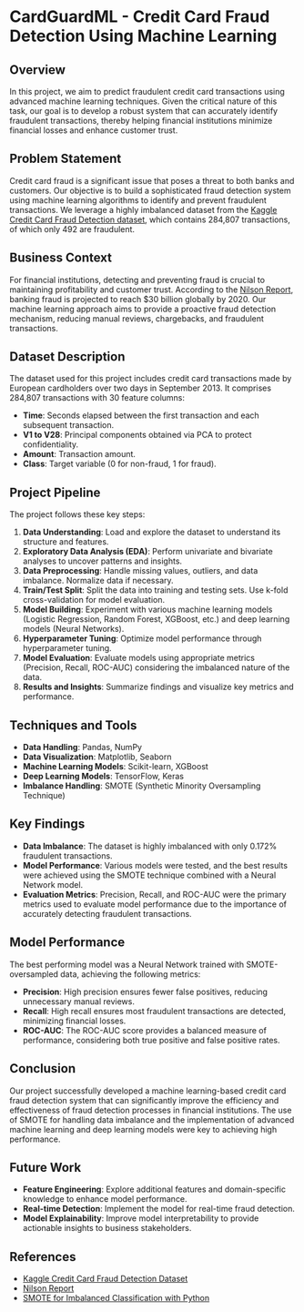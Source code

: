 # CardGuardML - Credit Card Fraud Detection Using Machine Learning


## Overview

In this project, we aim to predict fraudulent credit card transactions using advanced machine learning techniques. Given the critical nature of this task, our goal is to develop a robust system that can accurately identify fraudulent transactions, thereby helping financial institutions minimize financial losses and enhance customer trust.

## Problem Statement

Credit card fraud is a significant issue that poses a threat to both banks and customers. Our objective is to build a sophisticated fraud detection system using machine learning algorithms to identify and prevent fraudulent transactions. We leverage a highly imbalanced dataset from the [Kaggle Credit Card Fraud Detection dataset](https://www.kaggle.com/mlg-ulb/creditcardfraud), which contains 284,807 transactions, of which only 492 are fraudulent.

## Business Context

For financial institutions, detecting and preventing fraud is crucial to maintaining profitability and customer trust. According to the [Nilson Report](https://nilsonreport.com/upload/content_promo/The_Nilson_Report_Issue_1164.pdf), banking fraud is projected to reach $30 billion globally by 2020. Our machine learning approach aims to provide a proactive fraud detection mechanism, reducing manual reviews, chargebacks, and fraudulent transactions.

## Dataset Description

The dataset used for this project includes credit card transactions made by European cardholders over two days in September 2013. It comprises 284,807 transactions with 30 feature columns:

- **Time**: Seconds elapsed between the first transaction and each subsequent transaction.
- **V1 to V28**: Principal components obtained via PCA to protect confidentiality.
- **Amount**: Transaction amount.
- **Class**: Target variable (0 for non-fraud, 1 for fraud).

## Project Pipeline

The project follows these key steps:

1. **Data Understanding**: Load and explore the dataset to understand its structure and features.
2. **Exploratory Data Analysis (EDA)**: Perform univariate and bivariate analyses to uncover patterns and insights.
3. **Data Preprocessing**: Handle missing values, outliers, and data imbalance. Normalize data if necessary.
4. **Train/Test Split**: Split the data into training and testing sets. Use k-fold cross-validation for model evaluation.
5. **Model Building**: Experiment with various machine learning models (Logistic Regression, Random Forest, XGBoost, etc.) and deep learning models (Neural Networks).
6. **Hyperparameter Tuning**: Optimize model performance through hyperparameter tuning.
7. **Model Evaluation**: Evaluate models using appropriate metrics (Precision, Recall, ROC-AUC) considering the imbalanced nature of the data.
8. **Results and Insights**: Summarize findings and visualize key metrics and performance.

## Techniques and Tools

- **Data Handling**: Pandas, NumPy
- **Data Visualization**: Matplotlib, Seaborn
- **Machine Learning Models**: Scikit-learn, XGBoost
- **Deep Learning Models**: TensorFlow, Keras
- **Imbalance Handling**: SMOTE (Synthetic Minority Oversampling Technique)

## Key Findings

- **Data Imbalance**: The dataset is highly imbalanced with only 0.172% fraudulent transactions.
- **Model Performance**: Various models were tested, and the best results were achieved using the SMOTE technique combined with a Neural Network model.
- **Evaluation Metrics**: Precision, Recall, and ROC-AUC were the primary metrics used to evaluate model performance due to the importance of accurately detecting fraudulent transactions.

## Model Performance

The best performing model was a Neural Network trained with SMOTE-oversampled data, achieving the following metrics:

- **Precision**: High precision ensures fewer false positives, reducing unnecessary manual reviews.
- **Recall**: High recall ensures most fraudulent transactions are detected, minimizing financial losses.
- **ROC-AUC**: The ROC-AUC score provides a balanced measure of performance, considering both true positive and false positive rates.

## Conclusion

Our project successfully developed a machine learning-based credit card fraud detection system that can significantly improve the efficiency and effectiveness of fraud detection processes in financial institutions. The use of SMOTE for handling data imbalance and the implementation of advanced machine learning and deep learning models were key to achieving high performance.

## Future Work

- **Feature Engineering**: Explore additional features and domain-specific knowledge to enhance model performance.
- **Real-time Detection**: Implement the model for real-time fraud detection.
- **Model Explainability**: Improve model interpretability to provide actionable insights to business stakeholders.

## References

- [Kaggle Credit Card Fraud Detection Dataset](https://www.kaggle.com/mlg-ulb/creditcardfraud)
- [Nilson Report](https://nilsonreport.com/upload/content_promo/The_Nilson_Report_Issue_1164.pdf)
- [SMOTE for Imbalanced Classification with Python](https://machinelearningmastery.com/smote-oversampling-for-imbalanced-classification/)

